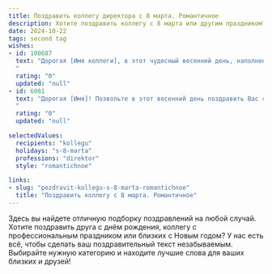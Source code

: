 ```yaml
---
title: Поздравить коллегу директора с 8 марта. Романтичное
description: Хотите поздравить коллегу с 8 марта или другим праздником? Наш ИИ создаст незабываемое поздравление, а вы обязательно выделитесь среди других.  
date: 2024-10-22
tags: second tag
wishes:
- id: 100687
  text: "Дорогая [Имя коллеги], в этот чудесный весенний день, наполненный ароматами цветов и нежностью пробуждающейся природы, позвольте выразить Вам своё восхищение Вашей красотой, грацией и непревзойдённым талантом руководителя!  Вы – настоящая королева своего дела, вдохновляющая и очаровывающая всех вокруг. Пусть 8 Марта станет для Вас днём, полным радости, любви и самых прекрасных мгновений. Желаю Вам счастья,  неиссякаемого оптимизма и исполнения всех Ваших самых заветных желаний!
  "
  rating: "0"
  updated: "null"
- id: 6081
  text: "Дорогая [Имя]! Позвольте в этот весенний день поздравить Вас с праздником 8 Марта! Пусть Ваша жизнь, как первые цветы, расцветет яркими красками, а воздух наполнится ароматами счастья и любви!
  "
  rating: "0"
  updated: "null"

selectedValues:
  recipients: "kollegu"
  holidays: "s-8-marta"
  professions: "direktor"
  style: "romantichnoe"

links:
- slug: "pozdravit-kollegu-s-8-marta-romantichnoe"
  title: "Поздравить коллегу с 8 марта. Романтичное"
---
```


Здесь вы найдете отличную подборку поздравлений на любой случай.
Хотите поздравить друга с днём рождения, коллегу с профессиональным праздником или близких с Новым годом? У нас есть всё, чтобы сделать ваш поздравительный текст незабываемым. Выбирайте нужную категорию и находите лучшие слова для ваших близких и друзей!
